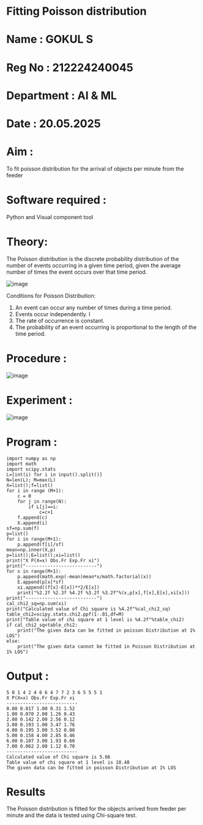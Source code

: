 # Fitting Poisson  distribution
# Name : GOKUL S
# Reg No : 212224240045
# Department : AI & ML
# Date : 20.05.2025
# Aim : 

To fit poisson distribution for the arrival of objects per minute from the feeder

# Software required :  

Python and Visual component tool

# Theory:

The Poisson distribution is the discrete probability distribution of the number of events occurring in a given time period, given the average number of times the event occurs over that time period.

![image](https://user-images.githubusercontent.com/104613195/166248326-fd042076-8b0b-40c4-8b11-1d8e8fcb74db.png)

 Conditions for Poisson Distribution:

1. An event can occur any number of times during a time period.
2. Events occur independently. I
3. The rate of occurrence is constant.
4. The probability of an event occurring is proportional to the length of the time period. 
 
# Procedure :

![image](https://user-images.githubusercontent.com/104613195/166251988-d0c53205-6080-4f7b-ae4c-398178586637.png)

# Experiment :

![image](https://user-images.githubusercontent.com/103921593/230282876-f4a5afbf-cac1-4648-a1b0-c78840638a8e.png)

# Program :
```
import numpy as np
import math
import scipy.stats
L=[int(i) for i in input().split()]
N=len(L); M=max(L)
X=list();f=list()
for i in range (M+1):
    c = 0
    for j in range(N):
        if L[j]==i:
            c=c+1
    f.append(c)
    X.append(i)
sf=np.sum(f)
p=list()
for i in range(M+1):
    p.append(f[i]/sf)
mean=np.inner(X,p)
p=list();E=list();xi=list()
print("X P(X=x) Obs.Fr Exp.Fr xi")
print("--------------------------")
for x in range(M+1):
    p.append(math.exp(-mean)mean*x/math.factorial(x))
    E.append(p[x]*sf)
    xi.append((f[x]-E[x])**2/E[x])
    print("%2.2f %2.3f %4.2f %3.2f %3.2f"%(x,p[x],f[x],E[x],xi[x]))
print("--------------------------")
cal_chi2_sq=np.sum(xi)
print("Calculated value of Chi square is %4.2f"%cal_chi2_sq)
table_chi2=scipy.stats.chi2.ppf(1-.01,df=M)
print("Table value of chi square at 1 level is %4.2f"%table_chi2)
if cal_chi2_sq<table_chi2:
    print("The given data can be fitted in poisson Distribution at 1% LOS")
else:
    print("The given data cannot be fitted in Poisson Distribution at 1% LOS")
```
 

# Output : 
```
5 0 1 4 2 4 6 6 4 7 7 2 3 6 5 5 5 1
X P(X=x) Obs.Fr Exp.Fr xi
--------------------------
0.00 0.017 1.00 0.31 1.52
1.00 0.070 2.00 1.26 0.43
2.00 0.142 2.00 2.56 0.12
3.00 0.193 1.00 3.47 1.76
4.00 0.195 3.00 3.52 0.08
5.00 0.158 4.00 2.85 0.46
6.00 0.107 3.00 1.93 0.60
7.00 0.062 2.00 1.12 0.70
--------------------------
Calculated value of Chi square is 5.66
Table value of chi square at 1 level is 18.48
The given data can be fitted in poisson Distribution at 1% LOS
```

# Results

The Poisson distribution is fitted for the objects arrived from feeder per minute and the data is tested using Chi-square test. 
 

